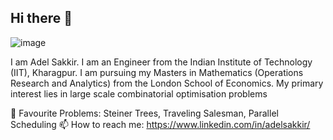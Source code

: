## Hi there 👋

![image](https://github.com/adelsakkir/adelsakkir/assets/63802234/eb896358-bb60-4de1-a750-3f71395c0b97)

I am Adel Sakkir. I am an Engineer from the Indian Institute of Technology (IIT), Kharagpur. I am pursuing my Masters in Mathematics (Operations Research and Analytics) from the London School of Economics. My primary interest lies in large scale combinatorial optimisation problems

🤔 Favourite Problems: Steiner Trees, Traveling Salesman, Parallel Scheduling
📫 How to reach me: https://www.linkedin.com/in/adelsakkir/ 


<!--
**adelsakkir/adelsakkir** is a ✨ _special_ ✨ repository because its `README.md` (this file) appears on your GitHub profile.

Here are some ideas to get you started:

- 🔭 I’m currently working on ...
- 🌱 I’m currently learning ...
- 👯 I’m looking to collaborate on ...
- 🤔 I’m looking for help with ...
- 💬 Ask me about ...
- 📫 How to reach me: https://www.linkedin.com/in/adelsakkir/
- 😄 Pronouns: ...
- ⚡ Fun fact: ...
-->
